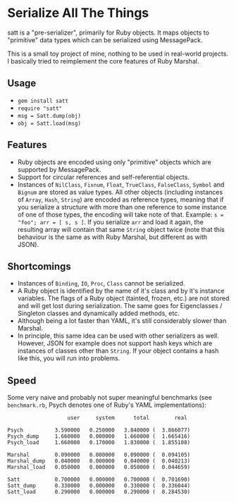Serialize All The Things
========================

satt is a "pre-serializer", primarily for Ruby objects. It maps objects
to "primitive" data types which can be serialized using MessagePack.

This is a small toy project of mine, nothing to be used in real-world
projects. I basically tried to reimplement the core features of Ruby Marshal.

Usage
-----
* ```gem install satt```
* ```require "satt"```
* ```msg = Satt.dump(obj)```
* ```obj = Satt.load(msg)```

Features
--------
* Ruby objects are encoded using only "primitive" objects which are supported by MessagePack.
* Support for circular references and self-referential objects.
* Instances of ```NilClass```, ```Fixnum```, ```Float```, ```TrueClass```, ```FalseClass```,
  ```Symbol``` and ```Bignum``` are stored as value types. All other objects (including
  instances of ```Array```, ```Hash```, ```String```) are encoded as reference types,
  meaning that if you serialize a structure with more than one reference to some instance
  of one of those types, the encoding will take note of that.
  Example: ```s = "foo"; arr = [ s, s ]```. If you serialize ```arr``` and load it again,
  the resulting array will contain that same ```String``` object twice (note that this
  behaviour is the same as with Ruby Marshal, but different as with JSON).

Shortcomings
------------
* Instances of ```Binding```, ```IO```, ```Proc```, ```Class``` cannot be serialized.
* A Ruby object is identified by the name of it's class and by it's instance variables.
  The flags of a Ruby object (tainted, frozen, etc.) are not stored and will get lost
  during serialization. The same goes for Eigenclasses / Singleton classes and dynamically
  added methods, etc.
* Although being a lot faster than YAML, it's still considerably slower than Marshal.
* In principle, this same idea can be used with other serializers as well. However, JSON
  for example does not support hash keys which are instances of classes other than ```String```.
  If your object contains a hash like this, you will run into problems.

Speed
-----
Some very naive and probably not super meaningful benchmarks (see ```benchmark.rb```,
Psych denotes one of Ruby's YAML implementations):

```
                   user     system      total        real

Psych          3.590000   0.250000   3.840000 (  3.866077)
Psych_dump     1.660000   0.000000   1.660000 (  1.665416)
Psych_load     1.660000   0.170000   1.830000 (  1.855108)

Marshal        0.090000   0.000000   0.090000 (  0.094105)
Marshal_dump   0.040000   0.000000   0.040000 (  0.040213)
Marshal_load   0.050000   0.000000   0.050000 (  0.044659)

Satt           0.700000   0.000000   0.700000 (  0.701690)
Satt_dump      0.330000   0.000000   0.330000 (  0.336044)
Satt_load      0.290000   0.000000   0.290000 (  0.284530)
```
